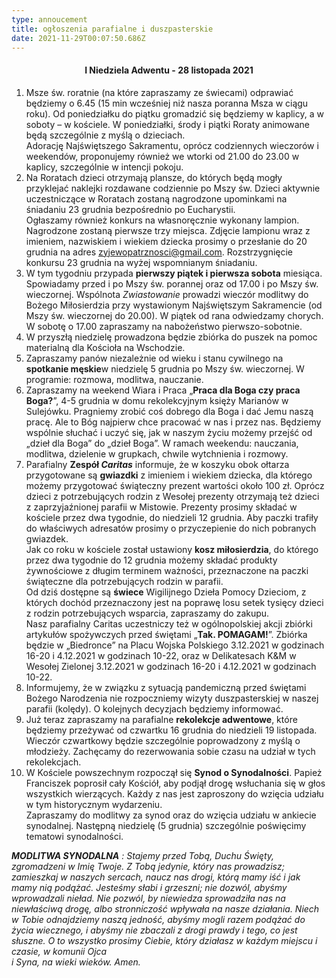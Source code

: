 ```yaml
---
type: annoucement
title: ogłoszenia parafialne i duszpasterskie
date: 2021-11-29T00:07:50.686Z
---
```

<h4 style="text-align:center;">I Niedziela Adwentu - 28 listopada 2021</h4>

1. Msze św. roratnie (na które zapraszamy ze świecami) odprawiać będziemy o 6.45 (15 min wcześniej niż nasza poranna Msza w ciągu roku). Od poniedziałku do piątku gromadzić się będziemy w kaplicy, a w soboty – w kościele. W poniedziałki, środy i piątki Roraty animowane będą szczególnie z myślą o dzieciach.\
   Adorację Najświętszego Sakramentu, oprócz codziennych wieczorów i weekendów, proponujemy również we wtorki od 21.00 do 23.00 w kaplicy, szczególnie w intencji pokoju.
2. Na Roratach dzieci otrzymają plansze, do których będą mogły przyklejać naklejki rozdawane codziennie po Mszy św. Dzieci aktywnie uczestniczące w Roratach zostaną nagrodzone upominkami na śniadaniu 23 grudnia bezpośrednio po Eucharystii.\
   Ogłaszamy również konkurs na własnoręcznie wykonany lampion. Nagrodzone zostaną pierwsze trzy miejsca. Zdjęcie lampionu wraz z imieniem, nazwiskiem i wiekiem dziecka prosimy o przesłanie do 20 grudnia na adres [zyjewopatrznosci@gmail.com](mailto:zyjewopatrznosci@gmail.com). Rozstrzygnięcie konkursu 23 grudnia na wyżej wspomnianym śniadaniu.
3. W tym tygodniu przypada **pierwszy piątek i pierwsza sobota** miesiąca. Spowiadamy przed i po Mszy św. porannej oraz od 17.00 i po Mszy św. wieczornej. Wspólnota *Zwiastowanie* prowadzi wieczór modlitwy do Bożego Miłosierdzia przy wystawionym Najświętszym Sakramencie (od Mszy św. wieczornej do 20.00). W piątek od rana odwiedzamy chorych. W sobotę o 17.00 zapraszamy na nabożeństwo pierwszo-sobotnie.
4. W przyszłą niedzielę prowadzona będzie zbiórka do puszek na pomoc materialną dla Kościoła na Wschodzie.
5. Zapraszamy panów niezależnie od wieku i stanu cywilnego na **spotkanie męskie**w niedzielę 5 grudnia po Mszy św. wieczornej. W programie: rozmowa, modlitwa, nauczanie.
6. Zapraszamy na weekend Wiara i Praca „**Praca dla Boga czy praca Boga?**”, 4-5 grudnia w domu rekolekcyjnym księży Marianów w Sulejówku. Pragniemy zrobić coś dobrego dla Boga i dać Jemu naszą pracę. Ale to Bóg najpierw chce pracować w nas i przez nas. Będziemy wspólnie słuchać i uczyć się, jak w naszym życiu możemy przejść od „dzieł dla Boga” do „dzieł Boga”. W ramach weekendu: nauczania, modlitwa, dzielenie w grupkach, chwile wytchnienia i rozmowy.
7. Parafialny **Zespół *Caritas*** informuje, że w koszyku obok ołtarza przygotowane są **gwiazdki** z imieniem i wiekiem dziecka, dla którego możemy przygotować świąteczny prezent wartości około 100 zł. Oprócz dzieci z potrzebujących rodzin z Wesołej prezenty otrzymają też dzieci z zaprzyjaźnionej parafii w Mistowie. Prezenty prosimy składać w kościele przez dwa tygodnie, do niedzieli 12 grudnia. Aby paczki trafiły do właściwych adresatów prosimy o przyczepienie do nich pobranych gwiazdek.\
   Jak co roku w kościele został ustawiony **kosz miłosierdzia**, do którego przez dwa tygodnie do 12 grudnia możemy składać produkty żywnościowe z długim terminem ważności, przeznaczone na paczki świąteczne dla potrzebujących rodzin w parafii.\
   Od dziś dostępne są **świece** Wigilijnego Dzieła Pomocy Dzieciom, z których dochód przeznaczony jest na poprawę losu setek tysięcy dzieci z rodzin potrzebujących wsparcia, zapraszamy do zakupu.\
   Nasz parafialny Caritas uczestniczy też w ogólnopolskiej akcji zbiórki artykułów spożywczych przed świętami „**Tak. POMAGAM!**”. Zbiórka będzie w „Biedronce” na Placu Wojska Polskiego 3.12.2021 w godzinach 16-20 i 4.12.2021 w godzinach 10-22, oraz w Delikatesach K&M w Wesołej Zielonej 3.12.2021 w godzinach 16-20 i 4.12.2021 w godzinach 10-22.
8. Informujemy, że w związku z sytuacją pandemiczną przed świętami Bożego Narodzenia nie rozpoczniemy wizyty duszpasterskiej w naszej parafii (kolędy). O kolejnych decyzjach będziemy informować.
9. Już teraz zapraszamy na parafialne **rekolekcje adwentowe**, które będziemy przeżywać od czwartku 16 grudnia do niedzieli 19 listopada. Wieczór czwartkowy będzie szczególnie poprowadzony z myślą o młodzieży. Zachęcamy do rezerwowania sobie czasu na udział w tych rekolekcjach.
10. W Kościele powszechnym rozpoczął się **Synod o Synodalności**. Papież Franciszek poprosił cały Kościół, aby podjął drogę wsłuchania się w głos wszystkich wierzących. Każdy z nas jest zaproszony do wzięcia udziału w tym historycznym wydarzeniu.\
    Zapraszamy do modlitwy za synod oraz do wzięcia udziału w ankiecie synodalnej. Następną niedzielę (5 grudnia) szczególnie poświęcimy tematowi synodalności.

***MODLITWA SYNODALNA** : Stajemy przed Tobą, Duchu Święty, zgromadzeni w Imię Twoje. Z Tobą jedynie, który nas prowadzisz; zamieszkaj w naszych sercach, naucz nas drogi, którą mamy iść i jak mamy nią podążać. Jesteśmy słabi i grzeszni; nie dozwól, abyśmy wprowadzali nieład. Nie pozwól, by niewiedza sprowadziła nas na niewłaściwą drogę, albo stronniczość wpływała na nasze działania. Niech w Tobie odnajdziemy naszą jedność, abyśmy mogli razem podążać do życia wiecznego, i abyśmy nie zbaczali z drogi prawdy i tego, co jest słuszne. O to wszystko prosimy Ciebie, który działasz w każdym miejscu i czasie, w komunii Ojca\
i Syna, na wieki wieków. Amen.*

<!--EndFragment-->